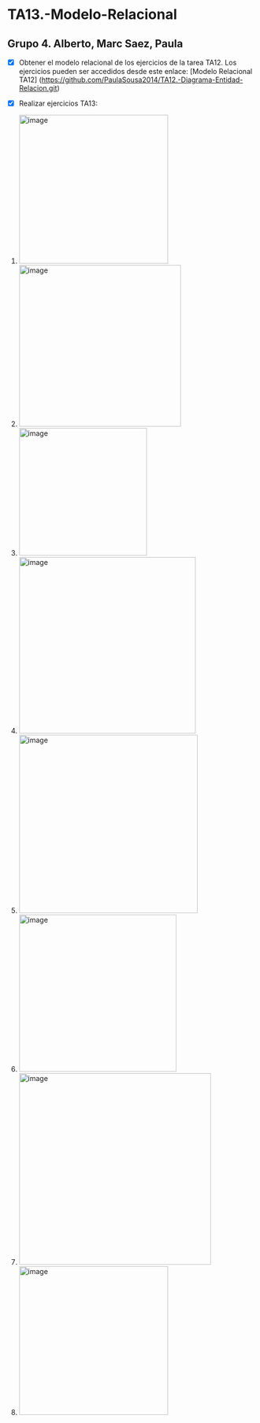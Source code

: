 # TA13.-Modelo-Relacional
## Grupo 4. Alberto, Marc Saez, Paula

- [X] Obtener el modelo relacional de los ejercicios de la tarea TA12. Los ejercicios pueden ser accedidos desde este enlace:
[Modelo Relacional TA12] (https://github.com/PaulaSousa2014/TA12.-Diagrama-Entidad-Relacion.git)

- [X] Realizar ejercicios TA13:

1. <img width="302" alt="image" src="https://user-images.githubusercontent.com/110301198/227702172-d222a60f-2e9a-4a12-9eba-bc47f8da401b.png">
2. <img width="328" alt="image" src="https://user-images.githubusercontent.com/110301198/227702194-52b8b159-3e8e-4e5f-a4ea-773a45be4894.png">
3. <img width="259" alt="image" src="https://user-images.githubusercontent.com/110301198/227702215-4f76ff22-2e3f-4c4c-be20-7f90839504e2.png">
4. <img width="358" alt="image" src="https://user-images.githubusercontent.com/110301198/227702234-83b038df-53ed-43a0-9d7f-29a00327ba7f.png">
5. <img width="362" alt="image" src="https://user-images.githubusercontent.com/110301198/227702248-300ba053-150d-4e6d-8a1f-2df761cc2bc4.png">
6. <img width="319" alt="image" src="https://user-images.githubusercontent.com/110301198/227702268-9052450f-e193-4e88-b667-b7bd905c02d2.png">
7. <img width="389" alt="image" src="https://user-images.githubusercontent.com/110301198/227702284-4443550a-e4ef-4a68-960e-2abfb688c3ac.png">
8. <img width="302" alt="image" src="https://user-images.githubusercontent.com/110301198/227702300-d54dfb3f-fec8-43c1-8619-d80b688e0700.png">

